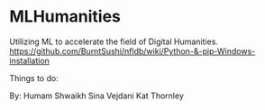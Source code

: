 # MLHumanities
Utilizing ML to accelerate the field of Digital Humanities.
https://github.com/BurntSushi/nfldb/wiki/Python-&-pip-Windows-installation

Things to do:


By: 
Humam Shwaikh
Sina Vejdani
Kat Thornley